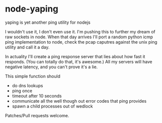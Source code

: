 node-yaping
===========

yaping is yet another ping utility for nodejs

I wouldn't use it, I don't even use it. I'm pushing this to further my
dream of raw sockets in node. When that day arrives I'll port a random
python icmp ping implementation to node, check the pcap caputres against
the unix ping utility and call it a day.

In actuality I'll create a ping response server that lies about how fast
it responds. (You can totally do that, it's awesome.) All my servers
will have negative latency, and you can't prove it's a lie.

This simple function should
  * do dns lookups
  * ping once
  * timeout after 10 seconds
  * communicate all the well though out error codes that ping provides
  * spawn a child processes out of wedlock

Patches/Pull requests welcome.
